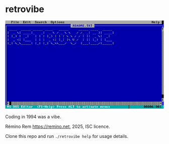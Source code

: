 # retrovibe

![Screenshot of MS-DOS Editor with RETROVIBE logo.](screenshot.png)

Coding in 1994 was a vibe.

Rémino Rem <https://remino.net>, 2025, ISC licence.

Clone this repo and run `./retrovibe help` for usage details.
